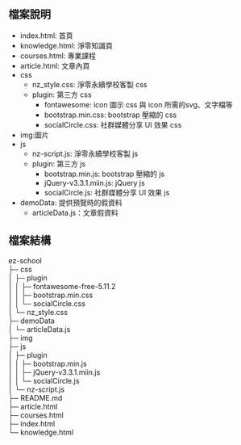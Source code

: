 ## 檔案說明
- index.html: 首頁
- knowledge.html: 淨零知識頁
- courses.html: 專業課程
- article.html: 文章內頁
- css
  - nz_style.css: 淨零永續學校客製 css
  - plugin: 第三方 css
    - fontawesome: icon 圖示 css 與 icon 所需的svg、文字檔等
    - bootstrap.min.css: bootstrap 壓縮的 css
    - socialCircle.css: 社群媒體分享 UI 效果 css
- img:圖片
- js
  - nz-script.js: 淨零永續學校客製 js
  - plugin: 第三方 js
    - bootstrap.min.js:  bootstrap 壓縮的 js
    - jQuery-v3.3.1.miin.js: jQuery js
    - socialCircle.js: 社群媒體分享 UI 效果 js
- demoData: 提供預覽時的假資料
  - articleData.js：文章假資料

## 檔案結構
ez-school                             
├─ css                                
│  ├─ plugin                          
│  │  ├─ fontawesome-free-5.11.2            
│  │  ├─ bootstrap.min.css            
│  │  └─ socialCircle.css             
│  └─ nz_style.css                    
├─ demoData                        
│  └─ articleData.js                  
├─ img                                      
├─ js                                 
│  ├─ plugin                          
│  │  ├─ bootstrap.min.js             
│  │  ├─ jQuery-v3.3.1.miin.js        
│  │  └─ socialCircle.js              
│  └─ nz-script.js                    
├─ README.md                          
├─ article.html                       
├─ courses.html                       
├─ index.html                         
└─ knowledge.html                     
                   
